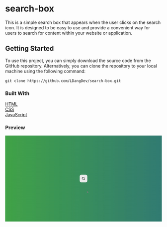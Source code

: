 # search-box
This is a simple search box that appears when the user clicks on the search icon. It is designed to be easy to use and provide a convenient way for users to search for content within your website or application.

## Getting Started
To use this project, you can simply download the source code from the GitHub repository. Alternatively, you can clone the repository to your local machine using the following command:
```
git clone https://github.com/LDangDev/search-box.git
```
### Built With
[HTML](https://developer.mozilla.org/en-US/docs/Web/HTML)<br />
[CSS](https://developer.mozilla.org/en-US/docs/Web/CSS)<br />
[JavaScript](https://developer.mozilla.org/en-US/docs/Web/JavaScript)<br />
### Preview
![Search-box preview](https://github.com/LDangDev/search-box/blob/main/ezgif.com-video-to-gif%20(1).gif)

